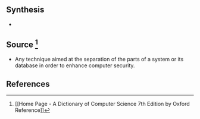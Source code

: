 ## Synthesis
- 
## Source [^1]
- Any technique aimed at the separation of the parts of a system or its database in order to enhance computer security.
## References

[^1]: [[Home Page - A Dictionary of Computer Science 7th Edition by Oxford Reference]]